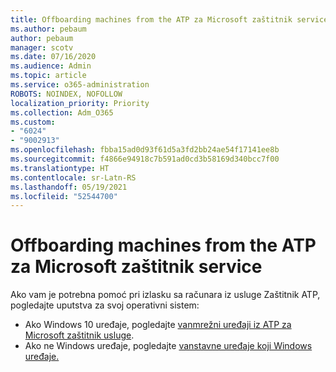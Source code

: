 ```yaml
---
title: Offboarding machines from the ATP za Microsoft zaštitnik service
ms.author: pebaum
author: pebaum
manager: scotv
ms.date: 07/16/2020
ms.audience: Admin
ms.topic: article
ms.service: o365-administration
ROBOTS: NOINDEX, NOFOLLOW
localization_priority: Priority
ms.collection: Adm_O365
ms.custom:
- "6024"
- "9002913"
ms.openlocfilehash: fbba15ad0d93f61d5a3fd2bb24ae54f17141ee8b
ms.sourcegitcommit: f4866e94918c7b591ad0cd3b58169d340bcc7f00
ms.translationtype: HT
ms.contentlocale: sr-Latn-RS
ms.lasthandoff: 05/19/2021
ms.locfileid: "52544700"
---
```

# <a name="offboarding-machines-from-the-microsoft-defender-atp-service"></a>Offboarding machines from the ATP za Microsoft zaštitnik service

Ako vam je potrebna pomoć pri izlasku sa računara iz usluge Zaštitnik ATP, pogledajte uputstva za svoj operativni sistem:  

- Ako Windows 10 uređaje, pogledajte [vanmrežni uređaji iz ATP za Microsoft zaštitnik usluge](/windows/security/threat-protection/microsoft-defender-atp/offboard-machines#offboard-windows-10-devices).
- Ako ne Windows uređaje, pogledajte [vanstavne uređaje koji Windows uređaje.](/windows/security/threat-protection/microsoft-defender-atp/configure-endpoints-non-windows#offboard-non-windows-devices)